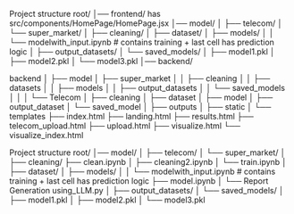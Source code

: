Project structure
root/
│── frontend/ has src/components/HomePage/HomePage.jsx
│── model/
│   ├── telecom/
│   └── super_market/
│       ├── cleaning/
│       ├── dataset/
│       ├── models/
│       │    └── modelwith_input.ipynb   # contains training + last cell has prediction logic
│       ├── output_datasets/
│       └── saved_models/
│            ├── model1.pkl
│            ├── model2.pkl
│            └── model3.pkl
│── backend/

backend
│
├── model
│   ├── super_market
│   │   ├── cleaning
│   │   ├── datasets
│   │   ├── models
│   │   ├── output_datasets
│   │   └── saved_models
│   │
│   └── Telecom
│       ├── cleaning
│       ├── dataset
│       ├── model
│       ├── output_dataset
│       └── saved_model
│
├── outputs
│
├── static
│
└── templates
    ├── index.html
    ├── landing.html
    ├── results.html
    ├── telecom_upload.html
    ├── upload.html
    ├── visualize.html
    └── visualize_index.html






Project structure
root/
│── model/
│   ├── telecom/
│   └── super_market/
│       ├── cleaning/
                 ├── clean.ipynb
│                ├── cleaning2.ipynb
│                └── train.ipynb
│       ├── dataset/
│       ├── models/
│       │    └── modelwith_input.ipynb   # contains training + last cell has prediction logic
             ├── model.ipynb
│            └── Report Generation using_LLM.py
│       ├── output_datasets/
│       └── saved_models/
│            ├── model1.pkl
│            ├── model2.pkl
│            └── model3.pkl
